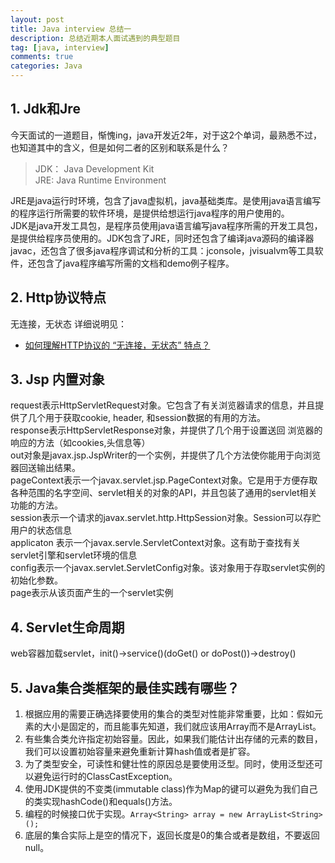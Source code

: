 ```yaml
---
layout: post
title: Java interview 总结一
description: 总结近期本人面试遇到的典型题目
tag: [java, interview]
comments: true
categories: Java
---
```


## 1. Jdk和Jre
今天面试的一道题目，惭愧ing，java开发近2年，对于这2个单词，最熟悉不过，也知道其中的含义，但是如何二者的区别和联系是什么？  

> JDK： Java Development Kit  
> JRE:  Java Runtime Environment   

JRE是java运行时环境，包含了java虚拟机，java基础类库。是使用java语言编写的程序运行所需要的软件环境，是提供给想运行java程序的用户使用的。  
JDK是java开发工具包，是程序员使用java语言编写java程序所需的开发工具包，是提供给程序员使用的。JDK包含了JRE，同时还包含了编译java源码的编译器javac，还包含了很多java程序调试和分析的工具：jconsole，jvisualvm等工具软件，还包含了java程序编写所需的文档和demo例子程序。

## 2. Http协议特点
无连接，无状态 
详细说明见： 
+ [如何理解HTTP协议的 “无连接，无状态” 特点？](http://blog.csdn.net/tennysonsky/article/details/44562435)

<!-- more -->

## 3. Jsp 内置对象  

request表示HttpServletRequest对象。它包含了有关浏览器请求的信息，并且提供了几个用于获取cookie, header, 和session数据的有用的方法。   
response表示HttpServletResponse对象，并提供了几个用于设置送回 浏览器的响应的方法（如cookies,头信息等）   
out对象是javax.jsp.JspWriter的一个实例，并提供了几个方法使你能用于向浏览器回送输出结果。    
pageContext表示一个javax.servlet.jsp.PageContext对象。它是用于方便存取各种范围的名字空间、servlet相关的对象的API，并且包装了通用的servlet相关功能的方法。   
session表示一个请求的javax.servlet.http.HttpSession对象。Session可以存贮用户的状态信息   
applicaton 表示一个javax.servle.ServletContext对象。这有助于查找有关servlet引擎和servlet环境的信息   
config表示一个javax.servlet.ServletConfig对象。该对象用于存取servlet实例的初始化参数。   
page表示从该页面产生的一个servlet实例

## 4. Servlet生命周期   
web容器加载servlet，init()->service()(doGet() or doPost())->destroy()

## 5. Java集合类框架的最佳实践有哪些？  
1. 根据应用的需要正确选择要使用的集合的类型对性能非常重要，比如：假如元素的大小是固定的，而且能事先知道，我们就应该用Array而不是ArrayList。  
2. 有些集合类允许指定初始容量。因此，如果我们能估计出存储的元素的数目，我们可以设置初始容量来避免重新计算hash值或者是扩容。  
3. 为了类型安全，可读性和健壮性的原因总是要使用泛型。同时，使用泛型还可以避免运行时的ClassCastException。   
4. 使用JDK提供的不变类(immutable class)作为Map的键可以避免为我们自己的类实现hashCode()和equals()方法。   
5. 编程的时候接口优于实现。`Array<String> array = new ArrayList<String>();`  
6. 底层的集合实际上是空的情况下，返回长度是0的集合或者是数组，不要返回null。  

